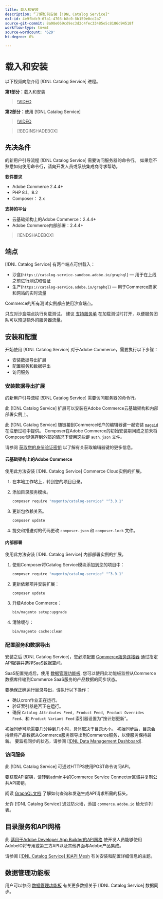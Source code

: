```yaml
---
title: 载入和安装
description: “了解如何安装 [!DNL Catalog Service]"
exl-id: 4e9fbdc9-67a1-4703-b8c0-8b159e0cc2a7
source-git-commit: 8a98e069cd9ec3d2c4fec33485e5c8186d94518f
workflow-type: tm+mt
source-wordcount: '629'
ht-degree: 0%

---
```


# 载入和安装

以下视频向您介绍 [!DNL Catalog Service] 进程。

**第1部分**：载入和安装

>[!VIDEO](https://video.tv.adobe.com/v/3415599)

**第2部分**：使用 [!DNL Catalog Service]

>[!VIDEO](https://video.tv.adobe.com/v/3415600)

>[!BEGINSHADEBOX]

## 先决条件

的新用户引导流程 [!DNL Catalog Service] 需要访问服务器的命令行。 如果您不熟悉如何使用命令行，请向开发人员或系统集成商寻求帮助。

**软件要求**

- Adobe Commerce 2.4.4+
- PHP 8.1、8.2
- Composer： 2.x

**支持的平台**

- 云基础架构上的Adobe Commerce：2.4.4+
- Adobe Commerce内部部署：2.4.4+

>[!ENDSHADEBOX]

## 端点

[!DNL Catalog Service] 有两个端点可供载入：

- 沙盒(`https://catalog-service-sandbox.adobe.io/graphql`) — 用于在上线之前进行测试和验证
- 生产(`https://catalog-service.adobe.io/graphql`) — 用于Commerce商家和网站的实时流量

Commerce的所有测试实例都应使用沙盒端点。

只应对沙盒端点执行负载测试。 建议 [支持服务单](https://experienceleague.adobe.com/docs/commerce-knowledge-base/kb/help-center-guide/magento-help-center-user-guide.html#submit-ticket) 在加载测试时打开，以便服务团队可以预见额外的服务器流量。

## 安装和配置

开始使用 [!DNL Catalog Service] 对于Adobe Commerce，需要执行以下步骤：

- 安装数据导出扩展
- 配置服务和数据导出
- 访问服务

### 安装数据导出扩展

的新用户引导流程 [!DNL Catalog Service] 需要访问服务器的命令行。

此 [!DNL Catalog Service] 扩展可以安装在Adobe Commerce云基础架构和内部部署实例上。

此 [!DNL Catalog Service] 随链接到Commerce帐户的编辑器键一起安装 [`mageid`](https://developer.adobe.com/commerce/marketplace/guides/sellers/profile-information/) 在注册过程中提供。 Composer在Adobe Commerce的初始安装期间或之前未将Composer键保存到外部的情况下使用这些键 `auth.json` 文件。

请参阅 [获取您的身份验证密钥](https://experienceleague.adobe.com/docs/commerce-operations/installation-guide/prerequisites/authentication-keys.html) 以了解有关获取编辑器键的更多信息。

#### 云基础架构上的Adobe Commerce

使用此方法安装 [!DNL Catalog Service] Commerce Cloud实例的扩展。

1. 在本地工作站上，转到您的项目目录。
1. 添加目录服务模块。

   ```bash
   composer require "magento/catalog-service" "^3.0.1"
   ```

1. 更新包依赖关系。

   ```bash
   composer update
   ```

1. 提交和推送对的代码更改 `composer.json` 和 `composer.lock` 文件。

#### 内部部署

使用此方法安装 [!DNL Catalog Service] 内部部署实例的扩展。

1. 使用Composer将Catalog Service模块添加到您的项目中：

   ```bash
   composer require "magento/catalog-service" "^3.0.1"
   ```

1. 更新依赖项并安装扩展：

   ```bash
   composer update
   ```

1. 升级Adobe Commerce：

   ```bash
   bin/magento setup:upgrade
   ```

1. 清除缓存：

   ```bash
   bin/magento cache:clean
   ```

### 配置服务和数据导出

安装之后 [!DNL Catalog Service]，您必须配置 [Commerce服务连接器](https://experienceleague.adobe.com/docs/commerce-merchant-services/user-guides/integration-services/saas.html#apikey) 通过指定API密钥并选择SaaS数据空间。

SaaS配置完成后，使用 [数据管理功能板](https://experienceleague.adobe.com/en/docs/commerce-admin/systems/data-transfer/data-dashboard). 您可以使用此功能板监控从Commerce数据库传输到Commerce SaaS服务的产品数据的同步状态。

要确保正确运行目录导出，请执行以下操作：

- 确认cron作业正在运行。
- 验证索引器是否正在运行。
- 确保 `Catalog Attributes Feed, Product Feed, Product Overrides Feed`、和 `Product Variant Feed` 索引器设置为“按计划更新”。

初始同步可能需要几分钟到几小时，具体取决于目录大小。 初始同步后，目录会持续将产品数据从Commerce服务器导出到Commerce服务，以使服务保持最新。 要监视同步的状态，请参阅 [[!DNL Data Management Dashboard]](https://experienceleague.adobe.com/docs/commerce-admin/systems/data-transfer/data-dashboard.html).

### 访问服务

此 [!DNL Catalog Service] 可通过HTTPS使用POST命令访问API。

要获取API密钥，请转到admin中的Commerce Service Connector区域并复制公共API密钥。

阅读 [GraphQL文档](https://developer.adobe.com/commerce/services/graphql/) 了解如何查询和发送生成API请求所需的标头。

允许 [!DNL Catalog Service] 通过防火墙，添加 `commerce.adobe.io` 给允许列表。

## 目录服务和API网格

此 [适用于Adobe Developer App Builder的API网格](https://developer.adobe.com/graphql-mesh-gateway/gateway/overview/) 使开发人员能够使用AdobeIO将专用或第三方API以及其他界面与Adobe产品集成。

请参阅  [[!DNL Catalog Service] 和API Mesh](mesh.md) 有关安装和配置详细信息的主题。

## 数据管理功能板

用户可以参阅 [数据管理功能板](https://experienceleague.adobe.com/docs/commerce-admin/systems/data-transfer/data-dashboard.html) 有关更多数据关于 [!DNL Catalog Service] 数据同步。
